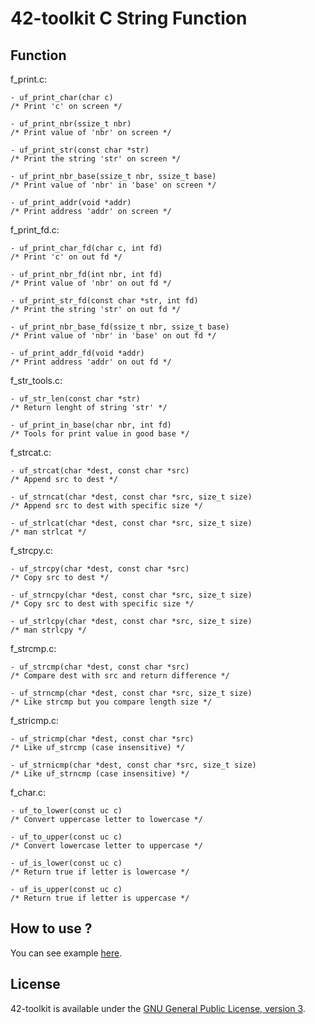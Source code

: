 42-toolkit	C String Function
==========

## Function

f_print.c:

	- uf_print_char(char c)
	/* Print 'c' on screen */

	- uf_print_nbr(ssize_t nbr)
	/* Print value of 'nbr' on screen */

	- uf_print_str(const char *str)
	/* Print the string 'str' on screen */

	- uf_print_nbr_base(ssize_t nbr, ssize_t base)
	/* Print value of 'nbr' in 'base' on screen */

	- uf_print_addr(void *addr)
	/* Print address 'addr' on screen */

f_print_fd.c:

	- uf_print_char_fd(char c, int fd)
	/* Print 'c' on out fd */

	- uf_print_nbr_fd(int nbr, int fd)
	/* Print value of 'nbr' on out fd */

	- uf_print_str_fd(const char *str, int fd)
	/* Print the string 'str' on out fd */

	- uf_print_nbr_base_fd(ssize_t nbr, ssize_t base)
	/* Print value of 'nbr' in 'base' on out fd */

	- uf_print_addr_fd(void *addr)
	/* Print address 'addr' on out fd */

f_str_tools.c:

	- uf_str_len(const char *str)
	/* Return lenght of string 'str' */

	- uf_print_in_base(char nbr, int fd)
	/* Tools for print value in good base */

f_strcat.c:

	- uf_strcat(char *dest, const char *src)
	/* Append src to dest */

	- uf_strncat(char *dest, const char *src, size_t size)
	/* Append src to dest with specific size */

	- uf_strlcat(char *dest, const char *src, size_t size)
	/* man strlcat */

f_strcpy.c:

	- uf_strcpy(char *dest, const char *src)
	/* Copy src to dest */

	- uf_strncpy(char *dest, const char *src, size_t size)
	/* Copy src to dest with specific size */

	- uf_strlcpy(char *dest, const char *src, size_t size)
	/* man strlcpy */

f_strcmp.c:

	- uf_strcmp(char *dest, const char *src)
	/* Compare dest with src and return difference */

	- uf_strncmp(char *dest, const char *src, size_t size)
	/* Like strcmp but you compare length size */

f_stricmp.c:

	- uf_stricmp(char *dest, const char *src)
	/* Like uf_strcmp (case insensitive) */

	- uf_strnicmp(char *dest, const char *src, size_t size)
	/* Like uf_strncmp (case insensitive) */

f_char.c:

	- uf_to_lower(const uc c)
	/* Convert uppercase letter to lowercase */

	- uf_to_upper(const uc c)
	/* Convert lowercase letter to uppercase */

	- uf_is_lower(const uc c)
	/* Return true if letter is lowercase */

	- uf_is_upper(const uc c)
	/* Return true if letter is uppercase */

## How to use ?

You can see example [here](https://github.com/QuentinPerez/42-toolkit/tree/master/examples/libc/f_string).

## License

42-toolkit is available under the [GNU General Public License, version 3](LICENSE).
